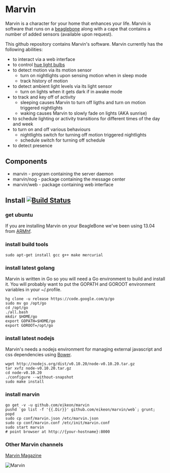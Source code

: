 Marvin
======

Marvin is a character for your home that enhances your life. Marvin is software that runs on a [beaglebone](http://beagleboard.org/bone) along with a cape that contains a number of added sensors (available upon request).

This github repository contains Marvin's software. Marvin currently has the following abilities:

* to interact via a web interface
* to control [hue light bulbs](http://www.meethue.com/)
* to detect motion via its motion sensor
  * turn on nightlights upon sensing motion when in sleep mode
  * track history of motion
* to detect ambient light levels via its light sensor
  * turn on lights when it gets dark if in awake mode
* to track and key off of activity
  * sleeping causes Marvin to turn off ligths and turn on motion triggered nightlights
  * waking causes Marvin to slowly fade on lights (AKA sunrise)
* to schedule lighting or activity transitions for different times of the day and week
* to turn on and off various behaviours
  * nightlights switch for turning off motion triggered nightlights
  * schedule switch for turning off schedule
* to detect presence

## Components ##

* marvin - program containing the server daemon
* marvin/nog - package containing the message center
* marvin/web - package containing web interface

## Install [![Build Status](https://api.travis-ci.org/eikeon/marvin.png?branch=master)](https://travis-ci.org/eikeon/marvin) ##

### get ubuntu 

If you are installing Marvin on your BeagleBone we've been using 13.04 from [ARMhf](http://www.armhf.com/index.php/boards/beaglebone-black/).

### install build tools

    sudo apt-get install gcc g++ make mercurial

### install latest golang

Marvin is written in Go so you will need a Go environment to build and install
it. You will probably want to put the GOPATH and GOROOT environment variables
in your ~/.profile.

    hg clone -u release https://code.google.com/p/go
    sudo mv go /opt/go
    cd /opt/go
    ./all.bash
    mkdir $HOME/go
    export GOPATH=$HOME/go
    export GOROOT=/opt/go

### install latest nodejs

Marvin's needs a nodejs environment for managing external javascript and css
dependencies using [Bower](https://github.com/bower/bower).

    wget http://nodejs.org/dist/v0.10.20/node-v0.10.20.tar.gz
    tar xvfz node-v0.10.20.tar.gz
    cd node-v0.10.20
    ./configure --without-snapshot
    sudo make install

### install marvin

    go get -v -u github.com/eikeon/marvin
    pushd `go list -f '{{.Dir}}' github.com/eikeon/marvin/web`; grunt; popd
    sudo cp conf/marvin.json /etc/marvin.json
    sudo cp conf/marvin.conf /etc/init/marvin.conf
    sudo start marvin
    # point browser at http://{your-hostname}:8000

### Other Marvin channels

[Marvin Magazine](http://flip.it/MBhif)

![Marvin](https://raw.github.com/eikeon/marvin/master/web/images/robot.png)
